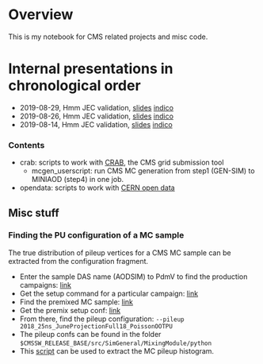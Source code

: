 # Overview

This is my notebook for CMS related projects and misc code.

# Internal presentations in chronological order

- 2019-08-29, Hmm JEC validation, [slides](https://indico.cern.ch/event/843650/contributions/3544420/attachments/1898929/3133828/2019_08_28_jecvalidation.pdf) [indico](https://indico.cern.ch/event/843650/)
- 2019-08-26, Hmm JEC validation, [slides](https://indico.cern.ch/event/843251/contributions/3539954/attachments/1897274/3130575/slides.pdf) [indico](https://indico.cern.ch/event/843251)
- 2019-08-14, Hmm JEC validation, [slides](https://indico.cern.ch/event/840943/contributions/3529969/attachments/1893494/3123355/slides.pdf) [indico](https://indico.cern.ch/event/840943)

### Contents

- crab: scripts to work with [CRAB](https://twiki.cern.ch/twiki/bin/view/CMSPublic/CRAB3ConfigurationFile), the CMS grid submission tool
  - mcgen_userscript: run CMS MC generation from step1 (GEN-SIM) to MINIAOD (step4) in one job.
- opendata: scripts to work with [CERN open data](http://opendata.cern.ch)

## Misc stuff
### Finding the PU configuration of a MC sample
The true distribution of pileup vertices for a CMS MC sample can be extracted from the configuration fragment. 

  - Enter the sample DAS name (AODSIM) to PdmV to find the production campaigns: [link](https://cms-pdmv.cern.ch/mcm/requests?produce=%2FVBFHToMuMu_M-125_TuneCP5_PSweights_13TeV_powheg_pythia8%2F*%2FAODSIM&page=0&shown=127)
  - Get the setup command for a particular campaign: [link](https://cms-pdmv.cern.ch/mcm/public/restapi/requests/get_setup/HIG-RunIIFall17DRPremix-04026)
  - Find the premixed MC sample: [link](https://cms-pdmv.cern.ch/mcm/requests?produce=%2FNeutrino_E-10_gun%2FRunIISummer17PrePremix-PUAutumn18_102X_upgrade2018_realistic_v15-v1%2FGEN-SIM-DIGI-RAW&page=0&shown=127)
  - Get the premix setup conf: [link](https://cms-pdmv.cern.ch/mcm/public/restapi/requests/get_setup/PPD-RunIISummer17PrePremix-00010)
  - From there, find the pileup configuration: `--pileup 2018_25ns_JuneProjectionFull18_PoissonOOTPU`
  - The pileup confs can be found in the folder `$CMSSW_RELEASE_BASE/src/SimGeneral/MixingModule/python`
  - This [script](https://github.com/UHH2/UHH2/blob/master/scripts/makeMCPileupHist.py) can be used to extract the MC pileup histogram.

